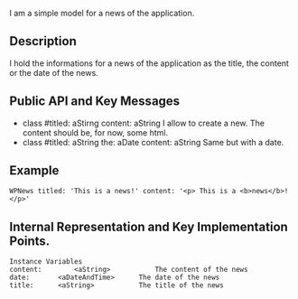 I am a simple model for a news of the application.

Description 
-------------------

I hold the informations for a news of the application as the title, the content or the date of the news. 

Public API and Key Messages
-------------------

- class #titled: aStirng content: aString 				I allow to create a new. The content should be, for now, some html.
- class #titled: aString the: aDate content: aString 	Same but with a date.

Example
-------------------

	WPNews titled: 'This is a news!' content: '<p> This is a <b>news</b>!</p>'
 
Internal Representation and Key Implementation Points.
-------------------

    Instance Variables
	content:		<aString> 			The content of the news
	date:		<aDateAndTime>		The date of the news
	title:		<aString>			The title of the news

